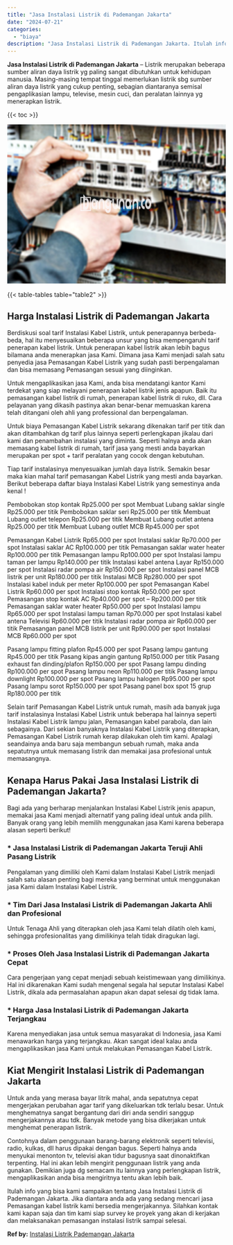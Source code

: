 ```yaml
---
title: "Jasa Instalasi Listrik di Pademangan Jakarta"
date: "2024-07-21"
categories: 
  - "biaya"
description: "Jasa Instalasi Listrik di Pademangan Jakarta. Itulah info yang bisa kami sampaikan tentang Jasa Instalasi Listrik di Pademangan Jakarta. Jika diantara anda a..."
---
```


**Jasa Instalasi Listrik di Pademangan Jakarta** – Listrik merupakan beberapa sumber aliran daya listrik yg paling sangat dibutuhkan untuk kehidupan manusia. Masing-masing tempat tinggal memerlukan listrik sbg sumber aliran daya listrik yang cukup penting, sebagian diantaranya semisal pengaplikasian lampu, televise, mesin cuci, dan peralatan lainnya yg menerapkan listrik.

{{< toc >}}

![Jasa Instalasi Listrik di Pademangan Jakarta](/images/instalasi-listrik-murah35.png)

{{< table-tables table="table2" >}}

## Harga Instalasi Listrik di Pademangan Jakarta

Berdiskusi soal tarif Instalasi Kabel Listrik, untuk penerapannya berbeda-beda, hal itu menyesuaikan beberapa unsur yang bisa mempengaruhi tarif penerapan kabel listrik. Untuk penerapan kabel listrik akan lebih bagus bilamana anda menerapkan jasa Kami. Dimana jasa Kami menjadi salah satu penyedia jasa Pemasangan Kabel Listrik yang sudah pasti berpengalaman dan bisa memasang Pemasangan sesuai yang diinginkan.

Untuk mengaplikasikan jasa Kami, anda bisa mendatangi kantor Kami terdekat yang siap melayani penerapan kabel listrik jenis apapun. Baik itu pemasangan kabel listrik di rumah, penerapan kabel listrik di ruko, dll. Cara pelayanan yang dikasih pastinya akan benar-benar memuaskan karena telah ditangani oleh ahli yang professional dan berpengalaman.

Untuk biaya Pemasangan Kabel Listrik sekarang dikenakan tarif per titik dan akan ditambahkan dg tarif plus lainnya seperti perlengkapan jikalau dari kami dan penambahan instalasi yang diminta. Seperti halnya anda akan memasang kabel listrik di rumah, tarif jasa yang mesti anda bayarkan merupakan per spot + tarif peralatan yang cocok dengan kebutuhan.

Tiap tarif instalasinya menyesuaikan jumlah daya listrik. Semakin besar maka kian mahal tarif pemasangan Kabel Listrik yang mesti anda bayarkan. Berikut beberapa daftar biaya Instalasi Kabel Listrik yang semestinya anda kenal !

Pembobokan stop kontak Rp25.000 per spot Membuat Lubang saklar single Rp25.000 per titik Pembobokan saklar seri Rp25.000 per titik Membuat Lubang outlet telepon Rp25.000 per titik Membuat Lubang outlet antena Rp25.000 per titik Membuat Lubang outlet MCB Rp45.000 per spot

Pemasangan Kabel Listrik Rp65.000 per spot Instalasi saklar Rp70.000 per spot Instalasi saklar AC Rp100.000 per titik Pemasangan saklar water heater Rp100.000 per titik Pemasangan lampu Rp100.000 per spot Instalasi lampu taman per lampu Rp140.000 per titik Instalasi kabel antena Layar Rp150.000 per spot Instalasi radar pompa air Rp150.000 per spot Instalasi panel MCB listrik per unit Rp180.000 per titik Instalasi MCB Rp280.000 per spot Instalasi kabel induk per meter Rp100.000 per spot Pemasangan Kabel Listrik Rp60.000 per spot Instalasi stop kontak Rp50.000 per spot Pemasangan stop kontak AC Rp40.000 per spot – Rp200.000 per titik Pemasangan saklar water heater Rp50.000 per spot Instalasi lampu Rp65.000 per spot Instalasi lampu taman Rp70.000 per spot Instalasi kabel antena Televisi Rp60.000 per titik Instalasi radar pompa air Rp60.000 per titik Pemasangan panel MCB listrik per unit Rp90.000 per spot Instalasi MCB Rp60.000 per spot

Pasang lampu fitting plafon Rp45.000 per spot Pasang lampu gantung Rp45.000 per titik Pasang kipas angin gantung Rp150.000 per titik Pasang exhaust fan dinding/plafon Rp150.000 per spot Pasang lampu dinding Rp100.000 per spot Pasang lampu neon Rp110.000 per titik Pasang lampu downlight Rp100.000 per spot Pasang lampu halogen Rp95.000 per spot Pasang lampu sorot Rp150.000 per spot Pasang panel box spot 15 grup Rp180.000 per titik

Selain tarif Pemasangan Kabel Listrik untuk rumah, masih ada banyak juga tarif instalasinya Instalasi Kabel Listrik untuk beberapa hal lainnya seperti Instalasi Kabel Listrik lampu jalan, Pemasangan kabel parabola, dan lain sebagainya. Dari sekian banyaknya Instalasi Kabel Listrik yang diterapkan, Pemasangan Kabel Listrik rumah kerap dilakukan oleh tim kami. Apalagi seandainya anda baru saja membangun sebuah rumah, maka anda sepatutnya untuk memasang listrik dan memakai jasa profesional untuk memasangnya.

## Kenapa Harus Pakai Jasa Instalasi Listrik di Pademangan Jakarta?

Bagi ada yang berharap menjalankan Instalasi Kabel Listrik jenis apapun, memakai jasa Kami menjadi alternatif yang paling ideal untuk anda pilih. Banyak orang yang lebih memilih menggunakan jasa Kami karena beberapa alasan seperti berikut!

### \* Jasa Instalasi Listrik di Pademangan Jakarta Teruji Ahli Pasang Listrik

Pengalaman yang dimiliki oleh Kami dalam Instalasi Kabel Listrik menjadi salah satu alasan penting bagi mereka yang berminat untuk menggunakan jasa Kami dalam Instalasi Kabel Listrik.

### \* Tim Dari Jasa Instalasi Listrik di Pademangan Jakarta Ahli dan Profesional

Untuk Tenaga Ahli yang diterapkan oleh jasa Kami telah dilatih oleh kami, sehingga profesionalitas yang dimilikinya telah tidak diragukan lagi.

### \* Proses Oleh Jasa Instalasi Listrik di Pademangan Jakarta Cepat

Cara pengerjaan yang cepat menjadi sebuah keistimewaan yang dimilikinya. Hal ini dikarenakan Kami sudah mengenal segala hal seputar Instalasi Kabel Listrik, dikala ada permasalahan apapun akan dapat selesai dg tidak lama.

### \* Harga Jasa Instalasi Listrik di Pademangan Jakarta Terjangkau

Karena menyediakan jasa untuk semua masyarakat di Indonesia, jasa Kami menawarkan harga yang terjangkau. Akan sangat ideal kalau anda mengaplikasikan jasa Kami untuk melakukan Pemasangan Kabel Listrik.

## Kiat Mengirit Instalasi Listrik di Pademangan Jakarta


Untuk anda yang merasa bayar litrik mahal, anda sepatutnya cepat mengerjakan perubahan agar tarif yang dikeluarkan tdk terlalu besar. Untuk menghematnya sangat bergantung dari diri anda sendiri sanggup mengerjakannya atau tdk. Banyak metode yang bisa dikerjakan untuk menghemat penerapan listrik.

Contohnya dalam penggunaan barang-barang elektronik seperti televisi, radio, kulkas, dll harus dipakai dengan bagus. Seperti halnya anda menyukai menonton tv, televisi akan tidur bagusnya saat dinonaktifkan terpenting. Hal ini akan lebih mengirit penggunaan listrik yang anda gunakan. Demikian juga dg semacam itu lainnya yang perlengkapan listrik, mengaplikasikan anda bisa mengiritnya tentu akan lebih baik.

Itulah info yang bisa kami sampaikan tentang Jasa Instalasi Listrik di Pademangan Jakarta. Jika diantara anda ada yang sedang mencari jasa Pemasangan kabel listrik kami bersedia mengerjakannya. Silahkan kontak kami kapan saja dan tim kami siap survey ke proyek yang akan di kerjakan dan melaksanakan pemasangan instalasi listrik sampai selesai.

**Ref by:** [Instalasi Listrik Pademangan Jakarta](https://id.wikipedia.org/wiki/Instalasi)
